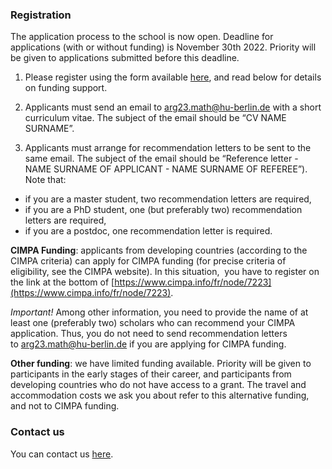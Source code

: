 ### Registration

The application process to the school is now open. Deadline for applications (with or without funding) is November 30th 2022. Priority will be given to applications submitted before this deadline.

1. Please register using the form available [here](https://docs.google.com/forms/d/e/1FAIpQLSeR5r20V8rkBqHPn-UCq84lHLKLs95B_ectIom3mQth-QqxaQ/viewform), and read below for details on funding support. 

2.  Applicants must send an email to [arg23.math@hu-berlin.de](arg23.math@hu-berlin.de) with a short curriculum vitae. The subject of the email should be “CV NAME SURNAME”.

3. Applicants must arrange for recommendation letters to be sent to the same email. The subject of the email should be “Reference letter - NAME SURNAME OF APPLICANT - NAME SURNAME OF REFEREE”). Note that:

  - if you are a master student, two recommendation letters are required,
  - if you are a PhD student, one (but preferably two) recommendation letters are required,
  - if you are a postdoc, one recommendation letter is required.

**CIMPA Funding**: applicants from developing countries (according to the CIMPA criteria) can apply for CIMPA funding (for precise criteria of eligibility, see the CIMPA website). In this situation,  you have to register on the link at the bottom of [https://www.cimpa.info/fr/node/7223](https://www.cimpa.info/fr/node/7223). 

*Important!* Among other information, you need to provide the name of at least one (preferably two) scholars who can recommend your CIMPA application. Thus, you do not need to send recommendation letters to [arg23.math@hu-berlin.de](arg23.math@hu-berlin.de) if you are applying for CIMPA funding.

**Other funding**: we have limited funding available. Priority will be given to participants in the early stages of their career, and participants from developing countries who do not have access to a grant. The travel and accommodation costs we ask you about refer to this alternative funding, and not to CIMPA funding.  

 
### Contact us

You can contact us [here](mailto:arg23.math@hu-berlin.de).